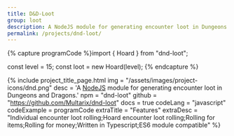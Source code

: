 ```yaml
---
title: D&D-Loot
group: loot
description: A NodeJS module for generating encounter loot in Dungeons and Dragons.
permalink: /projects/dnd-loot/
---
```


{% capture programCode %}import { Hoard } from "dnd-loot";

const level = 15;
const loot = new Hoard(level);
{% endcapture %}


{% include project_title_page.html
	img			= "/assets/images/project-icons/dnd.png"
	desc		= 'A <a class="open-in-new" href="https://nodejs.org">NodeJS</a> module for generating encounter loot in Dungeons and Dragons.'
	npm			= "dnd-loot"
	github		= "https://github.com/Multarix/dnd-loot"
	docs		= true
	codeLang	= "javascript"
	codeExample	= programCode
	extraTitle	= "Features"
	extraDesc	= "Individual encounter loot rolling;Hoard encounter loot rolling;Rolling for items;Rolling for money;Written in Typescript;ES6 module compatible"
%}